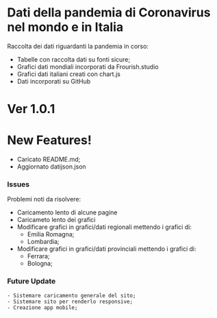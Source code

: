 # Dati della pandemia di Coronavirus nel mondo e in Italia


Raccolta dei dati riguardanti la pandemia in corso:

  - Tabelle con raccolta dati su fonti sicure;
  - Grafici dati mondiali incorporati da Frourish.studio
  - Grafici dati italiani creati con chart.js
  - Dati incorporati su GitHub

# Ver 1.0.1 
# New Features!

  - Caricato README.md;
  - Aggiornato datijson.json 
  

### Issues

Problemi noti da risolvere:

 - Caricamento lento di alcune pagine
 - Caricameto lento dei grafici
 - Modificare grafici in grafici/dati regionali mettendo i grafici di:
   - Emilia Romagna;
   - Lombardia;
 - Modificare grafici in grafici/dati provinciali mettendo i grafici di:
   - Ferrara;
   - Bologna;


### Future Update
    
    
    - Sistemare caricamento generale del sito;
    - Sistemare sito per renderlo responsive;
    - Creazione app mobile;

